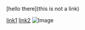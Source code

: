 [hello there](this is not a link)


[link1](https://something.com)
[link2](some-thing.html)
![Image](some-thing.png)